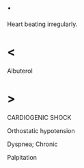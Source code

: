 # .

Heart beating irregularly.

# <

Albuterol

# >

CARDIOGENIC SHOCK

Orthostatic hypotension

Dyspnea; Chronic

Palpitation
